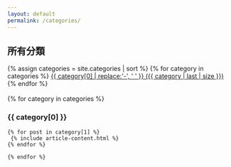 ```yaml
---
layout: default
permalink: /categories/
---
```


<div class="container">
    <h2>所有分類</h2>
</div>	
<div class="container">
  <div class="categories-expo-list container">
  {% assign categories = site.categories | sort %}
	{% for category in categories %}
	<span class="site-tag">
    <a href="#{{ category[0] | slugify }}"
        style="font-size: {{ tag | last | size  |  times: 4 | plus: 80  }}%">
            {{ category[0] | replace:'-', ' ' }} ({{ category | last | size }})
    </a>
	</span>
	{% endfor %}
  </div>
  <br/>
  <div class="">
  {% for category in categories %}	
	<div class="container">
    <h3 id="{{ category[0] | slugify }}">{{ category[0] }}</h3>
	</div>	
    
    {% for post in category[1] %}
     {% include article-content.html %}
    {% endfor %}
    
    {% endfor %}
  </div>
</div>

<style>
.site-tag a {
    display: inline-block;
    margin-right: 12px;
}
</style>
